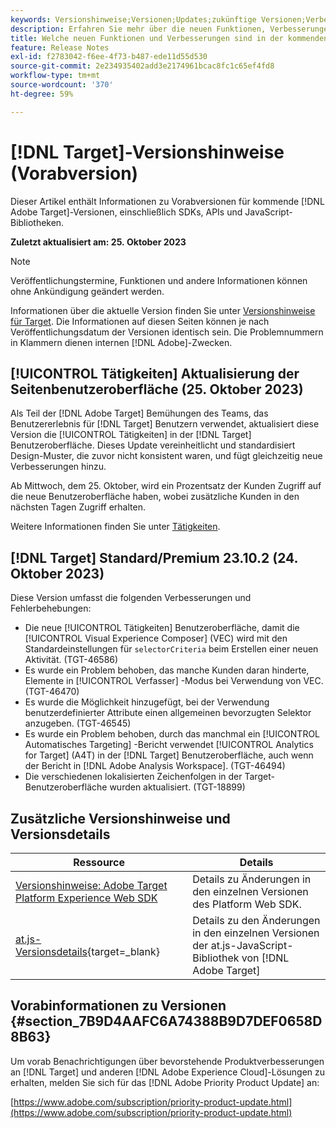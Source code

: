 ```yaml
---
keywords: Versionshinweise;Versionen;Updates;zukünftige Versionen;Verbesserungen;neue Funktionen;Fehlerbehebungen;Updates;Vorabversion
description: Erfahren Sie mehr über die neuen Funktionen, Verbesserungen und Fehlerbehebungen in der kommenden Version von [!DNL Adobe Target] sowie in den zugehörigen SDKs, APIs und JavaScript-Bibliotheken.
title: Welche neuen Funktionen und Verbesserungen sind in der kommenden  [!DNL Target] -Version enthalten?
feature: Release Notes
exl-id: f2783042-f6ee-4f73-b487-ede11d55d530
source-git-commit: 2e234935402add3e2174961bcac8fc1c65ef4fd8
workflow-type: tm+mt
source-wordcount: '370'
ht-degree: 59%

---
```


# [!DNL Target]-Versionshinweise (Vorabversion)

Dieser Artikel enthält Informationen zu Vorabversionen für kommende [!DNL Adobe Target]-Versionen, einschließlich SDKs, APIs und JavaScript-Bibliotheken.

**Zuletzt aktualisiert am: 25. Oktober 2023**

>[!NOTE]
>
>Veröffentlichungstermine, Funktionen und andere Informationen können ohne Ankündigung geändert werden.
>
>Informationen über die aktuelle Version finden Sie unter [Versionshinweise für Target](release-notes.md). Die Informationen auf diesen Seiten können je nach Veröffentlichungsdatum der Versionen identisch sein. Die Problemnummern in Klammern dienen internen [!DNL Adobe]-Zwecken.

## [!UICONTROL Tätigkeiten] Aktualisierung der Seitenbenutzeroberfläche (25. Oktober 2023)

Als Teil der [!DNL Adobe Target] Bemühungen des Teams, das Benutzererlebnis für [!DNL Target] Benutzern verwendet, aktualisiert diese Version die [!UICONTROL Tätigkeiten] in der [!DNL Target] Benutzeroberfläche. Dieses Update vereinheitlicht und standardisiert Design-Muster, die zuvor nicht konsistent waren, und fügt gleichzeitig neue Verbesserungen hinzu.

Ab Mittwoch, dem 25. Oktober, wird ein Prozentsatz der Kunden Zugriff auf die neue Benutzeroberfläche haben, wobei zusätzliche Kunden in den nächsten Tagen Zugriff erhalten.

Weitere Informationen finden Sie unter [Tätigkeiten](/help/main/c-activities/activities.md).

## [!DNL Target] Standard/Premium 23.10.2 (24. Oktober 2023)

Diese Version umfasst die folgenden Verbesserungen und Fehlerbehebungen:

* Die neue [!UICONTROL Tätigkeiten] Benutzeroberfläche, damit die [!UICONTROL Visual Experience Composer] (VEC) wird mit den Standardeinstellungen für `selectorCriteria` beim Erstellen einer neuen Aktivität. (TGT-46586)
* Es wurde ein Problem behoben, das manche Kunden daran hinderte, Elemente in [!UICONTROL Verfasser] -Modus bei Verwendung von VEC. (TGT-46470)
* Es wurde die Möglichkeit hinzugefügt, bei der Verwendung benutzerdefinierter Attribute einen allgemeinen bevorzugten Selektor anzugeben. (TGT-46545)
* Es wurde ein Problem behoben, durch das manchmal ein [!UICONTROL Automatisches Targeting] -Bericht verwendet [!UICONTROL Analytics for Target] (A4T) in der [!DNL Target] Benutzeroberfläche, auch wenn der Bericht in [!DNL Adobe Analysis Workspace]. (TGT-46494)
* Die verschiedenen lokalisierten Zeichenfolgen in der Target-Benutzeroberfläche wurden aktualisiert. (TGT-18899)

## Zusätzliche Versionshinweise und Versionsdetails

| Ressource | Details |
|--- |--- |
| [Versionshinweise: Adobe Target Platform Experience Web SDK](https://experienceleague.adobe.com/docs/experience-platform/edge/release-notes.html?lang=de) | Details zu Änderungen in den einzelnen Versionen des Platform Web SDK. |
| [at.js-Versionsdetails](https://experienceleague.corp.adobe.com/de/docs/target-dev/developer/client-side/at-js-implementation/target-atjs-versions.html){target=_blank} | Details zu den Änderungen in den einzelnen Versionen der at.js-JavaScript-Bibliothek von [!DNL Adobe Target] |

## Vorabinformationen zu Versionen {#section_7B9D4AAFC6A74388B9D7DEF0658D8B63}

Um vorab Benachrichtigungen über bevorstehende Produktverbesserungen an [!DNL Target] und anderen [!DNL Adobe Experience Cloud]-Lösungen zu erhalten, melden Sie sich für das [!DNL Adobe Priority Product Update] an:

[https://www.adobe.com/subscription/priority-product-update.html](https://www.adobe.com/subscription/priority-product-update.html)
